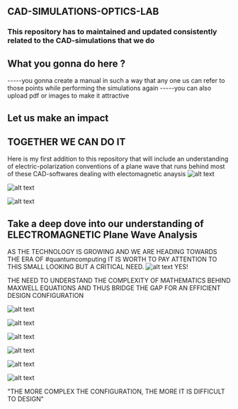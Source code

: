 ## CAD-SIMULATIONS-OPTICS-LAB
### This repository has to maintained and updated consistently related to the CAD-simulations that we do

## What you gonna do here ?
-----you gonna create a manual in such a way that any one us can refer to those points while performing the simulations again
-----you can also upload pdf or images to make it attractive
## Let us make an impact
## TOGETHER WE CAN DO IT

Here is my first addition to this repository that will include an understanding of electric-polarization conventions of a plane wave that runs behind most of these CAD-softwares dealing with electomagnetic anaysis
![alt text](https://github.com/NANOPHOTONIC-RESEARCH-SOCIETY-AT-PEC/CAD-SIMULATIONS-OPTICS-LAB/blob/master/0_1.PNG?raw=true)

![alt text](https://github.com/NANOPHOTONIC-RESEARCH-SOCIETY-AT-PEC/CAD-SIMULATIONS-OPTICS-LAB/blob/master/0_2.PNG?raw=true)

![alt text](https://github.com/NANOPHOTONIC-RESEARCH-SOCIETY-AT-PEC/CAD-SIMULATIONS-OPTICS-LAB/blob/master/0_3.PNG?raw=true)

## Take a deep dove into our understanding of ELECTROMAGNETIC Plane Wave Analysis
AS THE TECHNOLOGY IS GROWING AND WE ARE HEADING TOWARDS THE ERA OF #quantumcomputing IT IS WORTH TO PAY ATTENTION TO THIS SMALL LOOKING BUT A CRITICAL NEED.
![alt text](https://github.com/NANOPHOTONIC-RESEARCH-SOCIETY-AT-PEC/CAD-SIMULATIONS-OPTICS-LAB/blob/master/1.PNG?raw=true)
YES!

THE NEED TO UNDERSTAND THE COMPLEXITY OF MATHEMATICS BEHIND MAXWELL EQUATIONS AND THUS BRIDGE THE GAP FOR AN EFFICIENT DESIGN CONFIGURATION

![alt text](https://github.com/NANOPHOTONIC-RESEARCH-SOCIETY-AT-PEC/CAD-SIMULATIONS-OPTICS-LAB/blob/master/2.PNG?raw=true)

![alt text](https://github.com/NANOPHOTONIC-RESEARCH-SOCIETY-AT-PEC/CAD-SIMULATIONS-OPTICS-LAB/blob/master/3.PNG?raw=true)

![alt text](https://github.com/NANOPHOTONIC-RESEARCH-SOCIETY-AT-PEC/CAD-SIMULATIONS-OPTICS-LAB/blob/master/4.PNG?raw=true)

![alt text](https://github.com/NANOPHOTONIC-RESEARCH-SOCIETY-AT-PEC/CAD-SIMULATIONS-OPTICS-LAB/blob/master/5.PNG?raw=true)

![alt text](https://github.com/NANOPHOTONIC-RESEARCH-SOCIETY-AT-PEC/CAD-SIMULATIONS-OPTICS-LAB/blob/master/6.PNG?raw=true)

![alt text](https://github.com/NANOPHOTONIC-RESEARCH-SOCIETY-AT-PEC/CAD-SIMULATIONS-OPTICS-LAB/blob/master/8.PNG?raw=true)

"THE MORE COMPLEX THE CONFIGURATION, THE MORE IT IS DIFFICULT TO DESIGN"
